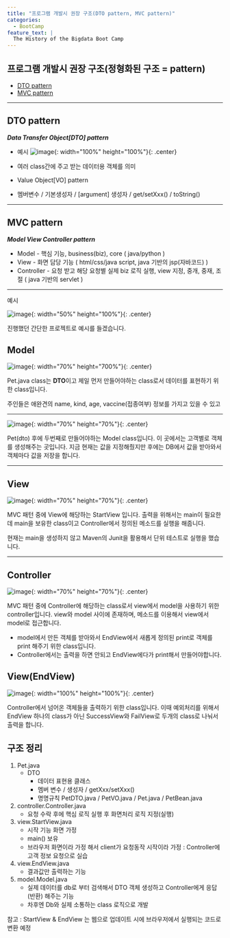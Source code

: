 ```yaml
---
title: "프로그램 개발시 권장 구조(DTO pattern, MVC pattern)"
categories:
  - BootCamp
feature_text: |
  The History of the Bigdata Boot Camp
---
```


## 프로그램 개발시 권장 구조(정형화된 구조 = pattern)

- [DTO pattern](#dto-pattern)
- [MVC pattern](#mvc-pattern)

---

## DTO pattern

**_Data Transfer Object[DTO] pattern_**

- 예시
  ![image](https://user-images.githubusercontent.com/26592315/149627507-63b4fd46-6a50-4244-b4d6-a3e41436234f.png){: width="100%" height="100%"}{: .center}

- 여러 class간에 주고 받는 데이터용 객체를 의미
- Value Object[VO] pattern
- 멤버변수 / 기본생성자 / [argument] 생성자 / get/setXxx() / toString()

---

## MVC pattern

**_Model View Controller pattern_**

- Model - 핵심 기능, business(biz), core ( java/python )
- View - 화면 담당 기능 ( html/css/java script, java 기반의 jsp(자바코드) )
- Controller - 요청 받고 해당 요청별 실제 biz 로직 실행, view 지정, 중개, 중재, 조절 ( java 기반의 servlet )

---

예시

![image](https://user-images.githubusercontent.com/26592315/149627628-05f0a190-2e60-45ec-8d8c-baf3bd84fcd8.png){: width="50%" height="100%"}{: .center}

진행했던 간단한 프로젝트로 예시를 들겠습니다.

## Model

![image](https://user-images.githubusercontent.com/26592315/149627933-3b61c90d-8dbf-4eea-9fe6-0ccb9b7edbda.png){: width="70%" height="700%"}{: .center}

Pet.java class는 **DTO**이고 제일 먼저 만들어야하는 class로서 데이터를 표현하기 위한 class입니다.

주인들은 애완견의 name, kind, age, vaccine(접종여부) 정보를 가지고 있을 수 있고

---

![image](https://user-images.githubusercontent.com/26592315/149627976-0dd448a6-7336-48f2-84f7-754049893c95.png){: width="70%" height="70%"}{: .center}

Pet(dto) 후에 두번째로 만들어야하는 Model class입니다.
이 곳에서는 고객별로 객체를 생성해주는 곳입니다. 지금 현재는 값을 지정해줬지만 후에는 DB에서 값을 받아와서 객체마다 값을 저장을 합니다.

---

## View

![image](https://user-images.githubusercontent.com/26592315/149628062-ed2ca647-31a4-42be-8cbf-0c7ec0a00108.png){: width="70%" height="70%"}{: .center}

MVC 패턴 중에 View에 해당하는 StartView 입니다.
출력을 위해서는 main이 필요한데 main을 보유한 class이고 Controller에서 정의된
메소드를 실행을 해줍니다.

현재는 main을 생성하지 않고 Maven의 Junit을 활용해서 단위 테스트로 실행을 했습니다.

---

## Controller

![image](https://user-images.githubusercontent.com/26592315/149628429-19d4adee-d3d3-4b02-b8f9-db67a3619905.png){: width="70%" height="70%"}{: .center}

MVC 패턴 중에 Controller에 해당하는 class로서 view에서 model을 사용하기 위한 controller입니다. view와 model 사이에 존재하며, 메소드를 이용해서 view에서 model로 접근합니다.

- model에서 만든 객체를 받아와서 EndView에서 새롭게 정의된 print로 객체를 print 해주기 위한 class입니다.
- Controller에서는 출력을 하면 안되고 EndView에다가 print해서 만들어야합니다.

## View(EndView)

![image](https://user-images.githubusercontent.com/26592315/149628644-344653bf-5b2d-479c-987d-9d6f38dbb328.png){: width="100%" height="100%"}{: .center}

Controller에서 넘어온 객체들을 출력하기 위한 class입니다. 이때 예외처리를 위해서 EndView 하나의 class가 아닌 SuccessView와 FailView로 두개의 class로 나눠서 출력을 합니다.

## 구조 정리

1. Pet.java
   - DTO
     - 데이터 표현용 클래스
     - 멤버 변수 / 생성자 / getXxx/setXxx()
     - 명명규칙
       PetDTO.java / PetVO.java / Pet.java / PetBean.java
2. controller.Controller.java
   - 요청 수락 후에 핵심 로직 실행 후 화면처리 로직 지정(실행)
3. view.StartView.java
   - 시작 기능 화면 가정
   - main() 보유
   - 브라우저 화면이라 가정 해서 client가 요청동작 시작이라 가정
     : Controller에 고객 정보 요청으로 실습
4. view.EndView.java
   - 결과값만 출력하는 기능
5. model.Model.java
   - 실제 데이터를 db로 부터 검색해서 DTO 객체 생성하고 Controller에게 응답(반환) 해주는 기능
   - 차후엔 Db와 실제 소통하는 class 로직으로 개발

참고 : StartView & EndView 는 웹으로 업데이트 시에 브라우저에서 실행되는 코드로 변환 예정
